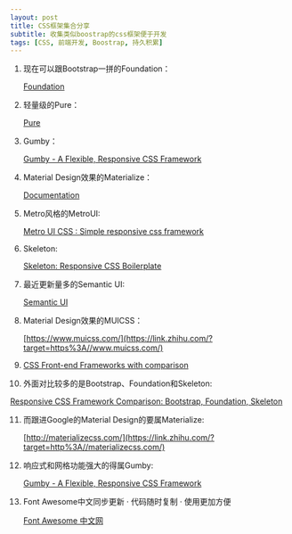 ```yaml
---
layout: post
title: CSS框架集合分享
subtitle: 收集类似boostrap的css框架便于开发
tags: [CSS, 前端开发, Boostrap, 持久积累]
---
```


1. 现在可以跟Bootstrap一拼的Foundation：

   [Foundation](https://link.zhihu.com/?target=http%3A//foundation.zurb.com/)

2. 轻量级的Pure：

   [Pure](https://link.zhihu.com/?target=http%3A//purecss.io/)

3. Gumby：

   [Gumby - A Flexible, Responsive CSS Framework](https://link.zhihu.com/?target=http%3A//gumbyframework.com/)

4. Material Design效果的Materialize：

   [Documentation](https://link.zhihu.com/?target=http%3A//materializecss.com/)

5. Metro风格的MetroUI:

   [Metro UI CSS : Simple responsive css framework](https://link.zhihu.com/?target=http%3A//metroui.org.ua/)

6. Skeleton:

   [Skeleton: Responsive CSS Boilerplate](https://link.zhihu.com/?target=http%3A//getskeleton.com/)

7. 最近更新量多的Semantic UI:

   [Semantic UI](https://link.zhihu.com/?target=http%3A//semantic-ui.com/)

8. Material Design效果的MUICSS：

   [https://www.muicss.com/](https://link.zhihu.com/?target=https%3A//www.muicss.com/)

9. [CSS Front-end Frameworks with comparison](https://link.zhihu.com/?target=http%3A//usablica.github.io/front-end-frameworks/compare.html)

10. 外面对比较多的是Bootstrap、Foundation和Skeleton:

[Responsive CSS Framework Comparison: Bootstrap, Foundation, Skeleton](https://link.zhihu.com/?target=http%3A//responsive.vermilion.com/compare.php)

11. 而跟进Google的Material Design的要属Materialize:

    [http://materializecss.com/](https://link.zhihu.com/?target=http%3A//materializecss.com/)

12. 响应式和网格功能强大的得属Gumby:

    [Gumby - A Flexible, Responsive CSS Framework](https://link.zhihu.com/?target=http%3A//gumbyframework.com/)

13. Font Awesome中文同步更新 · 代码随时复制 · 使用更加方便

    [Font Awesome 中文网](http://www.fontawesome.com.cn/)
